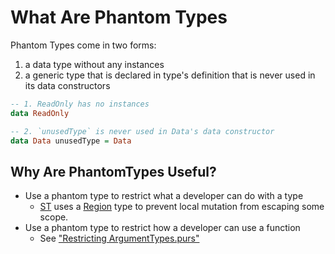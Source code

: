 # What Are Phantom Types

Phantom Types come in two forms:
1. a data type without any instances
2. a generic type that is declared in type's definition that is never used in its data constructors
```purescript
-- 1. ReadOnly has no instances
data ReadOnly

-- 2. `unusedType` is never used in Data's data constructor
data Data unusedType = Data
```

## Why Are PhantomTypes Useful?

- Use a phantom type to restrict what a developer can do with a type
    - [ST](https://pursuit.purescript.org/packages/purescript-st/4.0.0/docs/Control.Monad.ST.Internal#t:ST) uses a [Region](https://pursuit.purescript.org/packages/purescript-st/4.0.0/docs/Control.Monad.ST.Internal#k:Region) type to prevent local mutation from escaping some scope.
- Use a phantom type to restrict how a developer can use a function
    - See ["Restricting ArgumentTypes.purs"](./02-Restricting-Argument-Types.purs)
